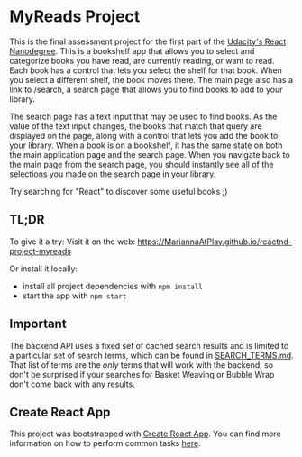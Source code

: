 # MyReads Project

This is the final assessment project for the first part of the [Udacity's React Nanodegree](https://www.udacity.com/course/react-nanodegree--nd019). This is a bookshelf app that allows you to select and categorize books you have read, are currently reading, or want to read. Each book has a control that lets you select the shelf for that book. When you select a different shelf, the book moves there. The main page also has a link to /search, a search page that allows you to find books to add to your library.

The search page has a text input that may be used to find books. As the value of the text input changes, the books that match that query are displayed on the page, along with a control that lets you add the book to your library. When a book is on a bookshelf, it has the same state on both the main application page and the search page. When you navigate back to the main page from the search page, you should instantly see all of the selections you made on the search page in your library.

Try searching for "React" to discover some useful books ;)

## TL;DR

To give it a try:
Visit it on the web: https://MariannaAtPlay.github.io/reactnd-project-myreads

Or install it locally:
* install all project dependencies with `npm install`
* start the app with `npm start`

## Important
The backend API uses a fixed set of cached search results and is limited to a particular set of search terms, which can be found in [SEARCH_TERMS.md](SEARCH_TERMS.md). That list of terms are the _only_ terms that will work with the backend, so don't be surprised if your searches for Basket Weaving or Bubble Wrap don't come back with any results.

## Create React App

This project was bootstrapped with [Create React App](https://github.com/facebookincubator/create-react-app). You can find more information on how to perform common tasks [here](https://github.com/facebookincubator/create-react-app/blob/master/packages/react-scripts/template/README.md).
